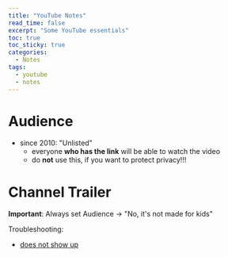 ```yaml
---
title: "YouTube Notes"
read_time: false
excerpt: "Some YouTube essentials"
toc: true
toc_sticky: true
categories:
  - Notes
tags:
  - youtube
  - notes
---
```


# Audience

- since 2010: "Unlisted"
    - everyone **who has the link** will be able to watch the video
    - do **not** use this, if you want to protect privacy!!!

# Channel Trailer

**Important**: Always set Audience &rarr; "No, it's not made for kids"

Troubleshooting:
- [does not show up](https://support.google.com/youtube/thread/90577327?hl=en&msgid=91339707)
